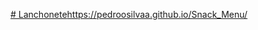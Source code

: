 [# Lanchonete](https://pedroosilvaa.github.io/Snack_Menu/)https://pedroosilvaa.github.io/Snack_Menu/
